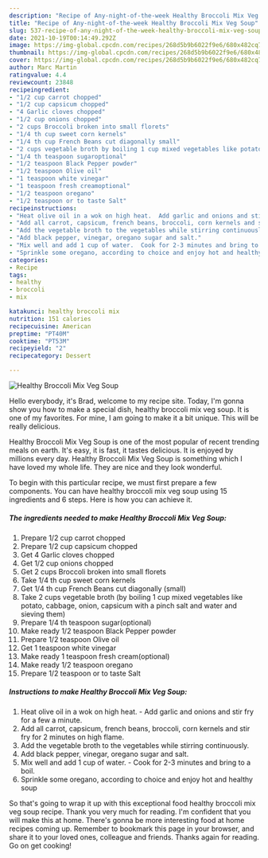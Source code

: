 ```yaml
---
description: "Recipe of Any-night-of-the-week Healthy Broccoli Mix Veg Soup"
title: "Recipe of Any-night-of-the-week Healthy Broccoli Mix Veg Soup"
slug: 537-recipe-of-any-night-of-the-week-healthy-broccoli-mix-veg-soup
date: 2021-10-19T00:14:49.292Z
image: https://img-global.cpcdn.com/recipes/268d5b9b6022f9e6/680x482cq70/healthy-broccoli-mix-veg-soup-recipe-main-photo.jpg
thumbnail: https://img-global.cpcdn.com/recipes/268d5b9b6022f9e6/680x482cq70/healthy-broccoli-mix-veg-soup-recipe-main-photo.jpg
cover: https://img-global.cpcdn.com/recipes/268d5b9b6022f9e6/680x482cq70/healthy-broccoli-mix-veg-soup-recipe-main-photo.jpg
author: Marc Martin
ratingvalue: 4.4
reviewcount: 23848
recipeingredient:
- "1/2 cup carrot chopped"
- "1/2 cup capsicum chopped"
- "4 Garlic cloves chopped"
- "1/2 cup onions chopped"
- "2 cups Broccoli broken into small florets"
- "1/4 th cup sweet corn kernels"
- "1/4 th cup French Beans cut diagonally small"
- "2 cups vegetable broth by boiling 1 cup mixed vegetables like potato cabbage onion capsicum with a pinch salt and water and sieving them"
- "1/4 th teaspoon sugaroptional"
- "1/2 teaspoon Black Pepper powder"
- "1/2 teaspoon Olive oil"
- "1 teaspoon white vinegar"
- "1 teaspoon fresh creamoptional"
- "1/2 teaspoon oregano"
- "1/2 teaspoon or to taste Salt"
recipeinstructions:
- "Heat olive oil in a wok on high heat.  Add garlic and onions and stir fry for a few a minute."
- "Add all carrot, capsicum, french beans, broccoli, corn kernels and stir fry for 2 minutes on high flame."
- "Add the vegetable broth to the vegetables while stirring continuously."
- "Add black pepper, vinegar, oregano sugar and salt."
- "Mix well and add 1 cup of water.  Cook for 2-3 minutes and bring to a boil."
- "Sprinkle some oregano, according to choice and enjoy hot and healthy soup"
categories:
- Recipe
tags:
- healthy
- broccoli
- mix

katakunci: healthy broccoli mix 
nutrition: 151 calories
recipecuisine: American
preptime: "PT40M"
cooktime: "PT53M"
recipeyield: "2"
recipecategory: Dessert

---
```



![Healthy Broccoli Mix Veg Soup](https://img-global.cpcdn.com/recipes/268d5b9b6022f9e6/680x482cq70/healthy-broccoli-mix-veg-soup-recipe-main-photo.jpg)

Hello everybody, it's Brad, welcome to my recipe site. Today, I'm gonna show you how to make a special dish, healthy broccoli mix veg soup. It is one of my favorites. For mine, I am going to make it a bit unique. This will be really delicious.



Healthy Broccoli Mix Veg Soup is one of the most popular of recent trending meals on earth. It's easy, it is fast, it tastes delicious. It is enjoyed by millions every day. Healthy Broccoli Mix Veg Soup is something which I have loved my whole life. They are nice and they look wonderful.


To begin with this particular recipe, we must first prepare a few components. You can have healthy broccoli mix veg soup using 15 ingredients and 6 steps. Here is how you can achieve it.

<!--inarticleads1-->

##### The ingredients needed to make Healthy Broccoli Mix Veg Soup:

1. Prepare 1/2 cup carrot chopped
1. Prepare 1/2 cup capsicum chopped
1. Get 4 Garlic cloves chopped
1. Get 1/2 cup onions chopped
1. Get 2 cups Broccoli broken into small florets
1. Take 1/4 th cup sweet corn kernels
1. Get 1/4 th cup French Beans cut diagonally (small)
1. Take 2 cups vegetable broth (by boiling 1 cup mixed vegetables like potato, cabbage, onion, capsicum with a pinch salt and water and sieving them)
1. Prepare 1/4 th teaspoon sugar(optional)
1. Make ready 1/2 teaspoon Black Pepper powder
1. Prepare 1/2 teaspoon Olive oil
1. Get 1 teaspoon white vinegar
1. Make ready 1 teaspoon fresh cream(optional)
1. Make ready 1/2 teaspoon oregano
1. Prepare 1/2 teaspoon or to taste Salt




<!--inarticleads2-->

##### Instructions to make Healthy Broccoli Mix Veg Soup:

1. Heat olive oil in a wok on high heat.  - Add garlic and onions and stir fry for a few a minute.
1. Add all carrot, capsicum, french beans, broccoli, corn kernels and stir fry for 2 minutes on high flame.
1. Add the vegetable broth to the vegetables while stirring continuously.
1. Add black pepper, vinegar, oregano sugar and salt.
1. Mix well and add 1 cup of water.  - Cook for 2-3 minutes and bring to a boil.
1. Sprinkle some oregano, according to choice and enjoy hot and healthy soup




So that's going to wrap it up with this exceptional food healthy broccoli mix veg soup recipe. Thank you very much for reading. I'm confident that you will make this at home. There's gonna be more interesting food at home recipes coming up. Remember to bookmark this page in your browser, and share it to your loved ones, colleague and friends. Thanks again for reading. Go on get cooking!
